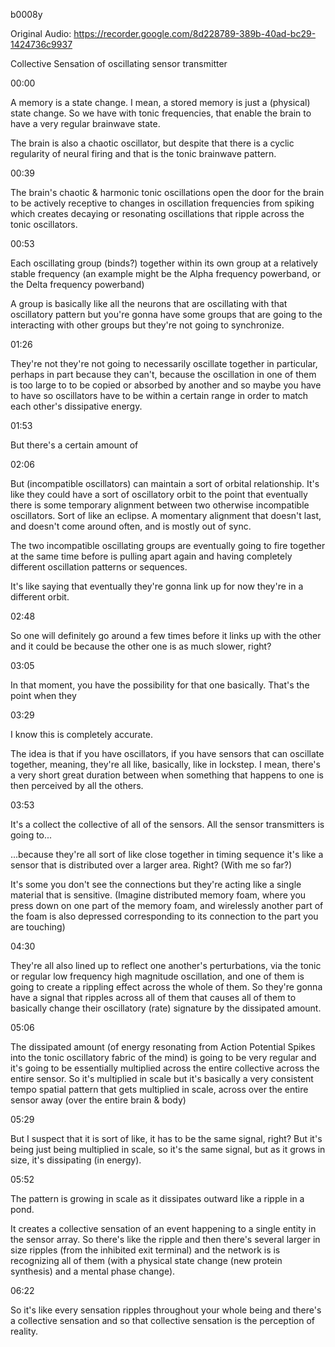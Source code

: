 b0008y

Original Audio: https://recorder.google.com/8d228789-389b-40ad-bc29-1424736c9937

Collective Sensation of oscillating sensor transmitter

00:00

A memory is a state change. I mean, a stored memory is just a (physical) state change. So we have with tonic frequencies, that enable the brain to have a very regular brainwave state.

The brain is also a chaotic oscillator, but despite that there is a cyclic regularity of neural firing and that is the tonic brainwave pattern.

00:39

The brain's chaotic & harmonic tonic oscillations open the door for the brain to be actively receptive to changes in oscillation frequencies from spiking which creates decaying or resonating oscillations that ripple across the tonic oscillators.

00:53

Each oscillating group (binds?) together within its own group at a relatively stable frequency (an example might be the Alpha frequency powerband, or the Delta frequency powerband)

A group is basically like all the neurons that are oscillating with that oscillatory pattern but you're gonna have some groups that are going to the interacting with other groups but they're not going to synchronize.

01:26

They're not they're not going to necessarily oscillate together in particular, perhaps in part because they can't, because the oscillation in one of them is too large to to be copied or absorbed by another and so maybe you have to have so oscillators have to be within a certain range in order to match each other's dissipative energy.

01:53

But there's a certain amount of

02:06

But (incompatible oscillators) can maintain a sort of orbital relationship. It's like they could have a sort of oscillatory orbit to the point that eventually there is some temporary alignment between two otherwise incompatible oscillators. Sort of like an eclipse. A momentary alignment that doesn't last, and doesn't come around often, and is mostly out of sync.

The two incompatible oscillating groups are eventually going to fire together at the same time before is pulling apart again and having completely different oscillation patterns or sequences.

It's like saying that eventually they're gonna link up for now they're in a different orbit.

02:48

So one will definitely go around a few times before it links up with the other and it could be because the other one is as much slower, right?

03:05

In that moment, you have the possibility for that one basically. That's the point when they

03:29

I know this is completely accurate.

The idea is that if you have oscillators, if you have sensors that can oscillate together, meaning, they're all like, basically, like in lockstep. I mean, there's a very short great duration between when something that happens to one is then perceived by all the others.

03:53

It's a collect the collective of all of the sensors. All the sensor transmitters is going to...

...because they're all sort of like close together in timing sequence it's like a sensor that is distributed over a larger area. Right? (With me so far?)

It's some you don't see the connections but they're acting like a single material that is sensitive. (Imagine distributed memory foam, where you press down on one part of the memory foam, and wirelessly another part of the foam is also depressed corresponding to its connection to the part you are touching)

04:30

They're all also lined up to reflect one another's perturbations, via the tonic or regular low frequency high magnitude oscillation, and one of them is going to create a rippling effect across the whole of them. So they're gonna have a signal that ripples across all of them that causes all of them to basically change their oscillatory (rate) signature by the dissipated amount. 

05:06

The dissipated amount (of energy resonating from Action Potential Spikes into the tonic oscillatory fabric of the mind) is going to be very regular and it's going to be essentially multiplied across the entire collective across the entire sensor. So it's multiplied in scale but it's basically a very consistent tempo spatial pattern that gets multiplied in scale, across over the entire sensor away (over the entire brain & body)

05:29

But I suspect that it is sort of like, it has to be the same signal, right? But it's being just being multiplied in scale, so it's the same signal, but as it grows in size, it's dissipating (in energy).

05:52

The pattern is growing in scale as it dissipates outward like a ripple in a pond.

It creates a collective sensation of an event happening to a single entity in the sensor array. So there's like the ripple and then there's several larger in size ripples (from the inhibited exit terminal) and the network is is recognizing all of them (with a physical state change (new protein synthesis) and a mental phase change).

06:22

So it's like every sensation ripples throughout your whole being and there's a collective sensation and so that collective sensation is the perception of reality.
